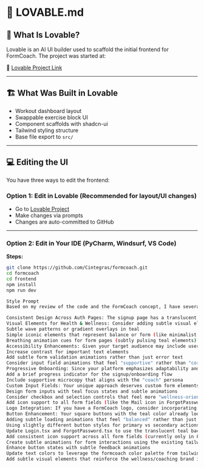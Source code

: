 # 🎨 LOVABLE.md

## 🧠 What Is Lovable?

Lovable is an AI UI builder used to scaffold the initial frontend for FormCoach. The project was started at:

🔗 [Lovable Project Link](https://lovable.dev/projects/42f59d51-67bf-443d-9192-c1f0e4342039)

---

## 🏗️ What Was Built in Lovable

- Workout dashboard layout
- Swappable exercise block UI
- Component scaffolds with shadcn-ui
- Tailwind styling structure
- Base file export to `src/`

---

## 💻 Editing the UI

You have three ways to edit the frontend:

### Option 1: Edit in Lovable (Recommended for layout/UI changes)

- Go to [Lovable Project](https://lovable.dev/projects/42f59d51-67bf-443d-9192-c1f0e4342039)
- Make changes via prompts
- Changes are auto-committed to GitHub

---

### Option 2: Edit in Your IDE (PyCharm, Windsurf, VS Code)

**Steps:**

```bash
git clone https://github.com/Cintegras/formcoach.git
cd formcoach
cd frontend
npm install
npm run dev

Style Prompt
Based on my review of the code and the FormCoach concept, I have several suggestions to enhance your application design and user experience:

Consistent Design Across Auth Pages: The signup page has a translucent teal background (rgba(176, 232, 227, 0.12)) which better aligns with your FormCoach brand identity, while the login and forgot password pages use a solid black background. I'd recommend using the signup page's translucent teal background for all auth pages for consistency.
Visual Elements for Health & Wellness: Consider adding subtle visual elements that reinforce the "calm, safety, and balance" aspects of your brand. For example:
Subtle wave patterns or gradient overlays in teal
Simple iconic elements that represent balance or form (like minimalist posture guides)
Breathing animation cues for form pages (subtly pulsing teal elements)
Accessibility Enhancements: Given your target audience may include users with injuries or chronic conditions:
Increase contrast for important text elements
Add subtle form validation animations rather than just error text
Consider input field animations that feel "supportive" rather than "corrective"
Progressive Onboarding: Since your platform emphasizes adaptability and personalization:
Add a brief progress indicator for the signup/onboarding flow
Include supportive microcopy that aligns with the "coach" persona
Custom Input Fields: Your unique approach deserves custom form elements:
Design form inputs with teal focus states and subtle animations
Consider checkbox and selection controls that feel more "wellness-oriented"
Add icon support to all form fields (like the Mail icon in ForgotPassword.tsx)
Logo Integration: If you have a FormCoach logo, consider incorporating it in the auth pages for stronger brand presence.
Button Enhancement: Your square buttons with the teal color already look great, but consider:
Adding subtle loading animations that feel "balanced" rather than just spinners
Using slightly different button styles for primary vs secondary actions
Update Login.tsx and ForgotPassword.tsx to use the translucent teal background from Signup.tsx
Add consistent icon support across all form fields (currently only in ForgotPassword)
Create subtle animations for form interactions using the existing tailwind animation classes
Enhance button states with subtle feedback animations
Update text colors to leverage the formcoach color palette from tailwind.config.ts
Add subtle visual elements that reinforce the wellness/coaching brand identity